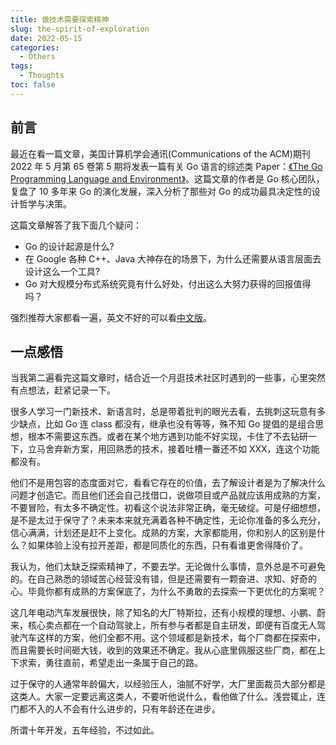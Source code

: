 ```yaml
---
title: 做技术需要探索精神
slug: the-spirit-of-exploration
date: 2022-05-15
categories:
  - Others
tags:
  - Thoughts
toc: false
---
```


## 前言

最近在看一篇文章，美国计算机学会通讯(Communications of the ACM)期刊 2022 年 5 月第 65 卷第 5 期将发表一篇有关 Go 语言的综述类 Paper：[《The Go Programming Language and Environment》](https://cacm.acm.org/magazines/2022/5/260357-the-go-programming-language-and-environment/fulltext)。这篇文章的作者是 Go 核心团队，复盘了 10 多年来 Go 的演化发展，深入分析了那些对 Go 的成功最具决定性的设计哲学与决策。

这篇文章解答了我下面几个疑问：

- Go 的设计起源是什么?
- 在 Google 各种 C++、Java 大神存在的场景下，为什么还需要从语言层面去设计这么一个工具?
- Go 对大规模分布式系统究竟有什么好处，付出这么大努力获得的回报值得吗？

强烈推荐大家都看一遍，英文不好的可以看[中文版](https://www.dockone.io/article/2434902)。

## 一点感悟

当我第二遍看完这篇文章时，结合近一个月逛技术社区时遇到的一些事，心里突然有点想法，赶紧记录一下。

很多人学习一门新技术、新语言时，总是带着批判的眼光去看，去挑刺这玩意有多少缺点，比如 Go 连 class 都没有，继承也没有等等，殊不知 Go 提倡的是组合思想，根本不需要这东西。或者在某个地方遇到功能不好实现，卡住了不去钻研一下，立马舍弃新方案，用回熟悉的技术，接着吐槽一番还不如 XXX，连这个功能都没有。

他们不是用包容的态度面对它，看看它存在的价值，去了解设计者是为了解决什么问题才创造它。而且他们还会自己找借口，说做项目或产品就应该用成熟的方案，不要冒险，有太多不确定性。初看这个说法非常正确，毫无破绽。可是仔细想想，是不是太过于保守了？未来本来就充满着各种不确定性，无论你准备的多么充分，信心满满，计划还是赶不上变化。成熟的方案，大家都能用，你和别人的区别是什么？如果体验上没有拉开差距，都是同质化的东西，只有看谁更舍得降价了。

我认为，他们太缺乏探索精神了，不要去学。无论做什么事情，意外总是不可避免的。在自己熟悉的领域苦心经营没有错，但是还需要有一颗奋进、求知、好奇的心。毕竟你都有成熟的方案保底了，为什么不勇敢的去探索一下更优化的方案呢？

这几年电动汽车发展很快，除了知名的大厂特斯拉，还有小规模的理想、小鹏、蔚来，核心卖点都在一个自动驾驶上，所有参与者都是自主研发，即便有百度无人驾驶汽车这样的方案，他们全都不用。这个领域都是新技术，每个厂商都在探索中，而且需要长时间砸大钱，收到的效果还不确定。我从心底里佩服这些厂商，都在上下求索，勇往直前，希望走出一条属于自己的路。

过于保守的人通常年龄偏大，以经验压人，油腻不好学，大厂里面裁员大部分都是这类人。大家一定要远离这类人，不要听他说什么，看他做了什么。浅尝辄止，连门都不入的人不会有什么进步的，只有年龄还在进步。

所谓十年开发，五年经验，不过如此。

